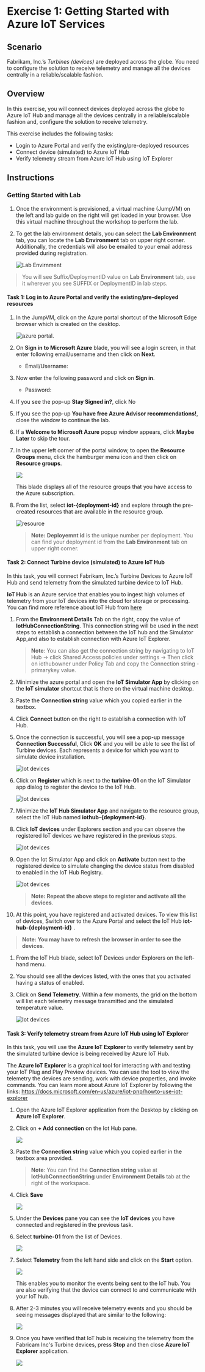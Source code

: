# Exercise 1: Getting Started with Azure IoT Services

## Scenario

Fabrikam, Inc.’s *Turbines (devices)* are deployed across the globe. You need to configure the solution to receive telemetry and manage all the devices centrally in a reliable/scalable fashion.

## Overview

In this exercise, you will connect devices deployed across the globe to Azure IoT Hub and manage all the devices centrally in a reliable/scalable fashion and, configure the solution to receive telemetry.

This exercise includes the following tasks:

* Login to Azure Portal and verify the existing/pre-deployed resources
* Connect device (simulated) to Azure IoT Hub
* Verify telemetry stream from Azure IoT Hub using IoT Explorer

## Instructions

### Getting Started with Lab

1. Once the environment is provisioned, a virtual machine (JumpVM) on the left and lab guide on the right will get loaded in your browser. Use this virtual machine throughout the workshop to perform the lab.

1. To get the lab environment details, you can select the **Lab Environment** tab, you can locate the **Lab Environment** tab on upper right corner. Additionally, the credentials will also be emailed to your email address provided during registration.

   ![](media/lab_details.png "Lab Envirnment")

 > You will see Suffix/DeploymentID value on **Lab Environment** tab, use it wherever you see SUFFIX or DeploymentID in lab steps.
 
#### Task 1: Log in to Azure Portal and verify the existing/pre-deployed resources

1. In the JumpVM, click on the Azure portal shortcut of the Microsoft Edge browser which is created on the desktop.

   ![azure portal.](media/azureportal.png)  

1. On **Sign in to Microsoft Azure** blade, you will see a login screen, in that enter following email/username and then click on **Next**. 
   * Email/Username: <inject key="AzureAdUserEmail"></inject>

1. Now enter the following password and click on **Sign in**.
   * Password: <inject key="AzureAdUserPassword"></inject>

1. If you see the pop-up **Stay Signed in?**, click No

1. If you see the pop-up **You have free Azure Advisor recommendations!**, close the window to continue the lab.

1. If a **Welcome to Microsoft Azure** popup window appears, click **Maybe Later** to skip the tour.
   
1. In the upper left corner of the portal window, to open the **Resource Groups** menu, click the hamburger menu icon and then click on **Resource groups**.

   ![](media/hamburger.png)

   This blade displays all of the resource groups that you have access to the Azure subscription.

1. From the list, select **iot-{deployment-id}** and explore through the pre-created resources that are available in the resource group.

   ![resource](media/ex01-resources.png)  

   > **Note:** **Deployemnt id** is the unique number per deployment. You can find your deployment id from the **Lab Environment** tab on upper right corner.
    
#### Task 2: Connect Turbine device (simulated) to Azure IoT Hub

In this task, you will connect Fabrikam, Inc.’s Turbine Devices to Azure IoT Hub and send telemetry from the simulated turbine device to IoT Hub.

**IoT Hub** is an Azure service that enables you to ingest high volumes of telemetry from your IoT devices into the cloud for storage or processing. You can find more reference about IoT Hub from [here](https://docs.microsoft.com/en-us/azure/iot-hub/about-iot-hub)

1. From the **Environment Details** Tab on the right, copy the value of **IotHubConnectionString**. This connection string will be used in the next steps to establish a connection between the IoT hub and the Simulator App,and also to establish connection with Azure IoT Explorer.

    > **Note**: You can also get the connection string by navigating to IoT Hub -> click Shared Access policies under settings -> Then click on iothubowner under Policy Tab and copy the Connection string - primarykey value.

1. Minimize the azure portal and open the **IoT Simulator App** by clicking on the **IoT simulator** shortcut that is there on the virtual machine desktop. 

1. Paste the **Connection string** value which you copied earlier in the textbox.

1. Click **Connect** button on the right to establish a connection with IoT Hub.

1. Once the connection is successful, you will see a pop-up message **Connection Successful**, Click **OK** and you will be able to see the list of Turbine devices. Each represents a device for which you want to simulate device installation.

   ![Iot devices](media/connect.png)
   
1. Click on **Register** which is next to the **turbine-01** on the IoT Simulator app dialog to register the device to the IoT Hub.

   ![Iot devices](media/register.png)

1. Minimize the **IoT Hub Simulator App** and navigate to the resource group, select the IoT Hub named **iothub-{deployment-id}**.

1. Click **IoT devices** under Explorers section and you can observe the registered IoT devices we have registered in the previous steps.
 
   ![Iot devices](media/iotdevice02.png)

1. Open the Iot Simulator App and click on **Activate** button next to the registered device to simulate changing the device status from disabled to enabled in the IoT Hub Registry.

   ![Iot devices](media/iotdevice01.png)

   > **Note: Repeat the above steps to register and activate all the devices**. 
                  
1. At this point, you have registered and activated devices. To view this list of devices, Switch over to the Azure Portal and select the IoT Hub **iot-hub-{deployment-id}** .

  > **Note: You may have to refresh the browser in order to see the devices**. 

1. From the IoT Hub blade, select IoT Devices under Explorers on the left-hand menu.

1. You should see all the devices listed, with the ones that you activated having a status of enabled.

1. Click on **Send Telemetry**. Within a few moments, the grid on the bottom will list each telemetry message transmitted and the simulated temperature value.

   ![Iot devices](media/sendtelemetry1.png)
   
#### Task 3: Verify telemetry stream from Azure IoT Hub using IoT Explorer

In this task, you will use the **Azure IoT Explorer** to verify telemetry sent by the simulated turbine device is being received by Azure IoT Hub.

The **Azure IoT Explorer** is a graphical tool for interacting with and testing your IoT Plug and Play Preview devices. You can use the tool to view the telemetry the devices are sending, work with device properties, and invoke commands. You can learn more about Azure IoT Explorer by following the links: https://docs.microsoft.com/en-us/azure/iot-pnp/howto-use-iot-explorer

1. Open the Azure IoT Explorer application from the Desktop by clicking on **Azure IoT Explorer**.

1. Click on **+ Add connection** on the Iot Hub pane.

   ![](media/iot_explorer01.png)

1. Paste the **Connection string** value which you copied earlier in the textbox area provided.

   > **Note**: You can find the **Connection string** value at **IotHubConnectionString** under **Environment Details** tab at the right of the workspace.
   
1. Click **Save**

   ![](media/iot_explorer02.png)

1. Under the **Devices** pane you can see the **IoT devices** you have connected and registered in the previous task.

1. Select **turbine-01** from the list of Devices.

   ![](media/iot_explorer03.png)

1. Select **Telemetry** from the left hand side and click on the **Start** option.

   ![](media/iot_explorer05.png)

   This enables you to monitor the events being sent to the IoT hub. You are also verifying that the device can connect to and communicate with your IoT hub.

1. After 2-3 minutes you will receive telemetry events and you should be seeing messages displayed that are similar to the following:
    
   ![](media/iotexplorer-06.png)
  
1. Once you have verified that IoT hub is receiving the telemetry from the Fabricam Inc's Turbine devices, press **Stop** and then close **Azure IoT Explorer** application.

   ![](media/iot_explorer07.png)
